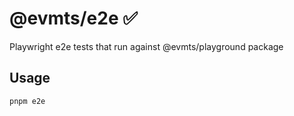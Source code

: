 # @evmts/e2e :white_check_mark:

Playwright e2e tests that run against @evmts/playground package

## Usage

```bash
pnpm e2e
```

